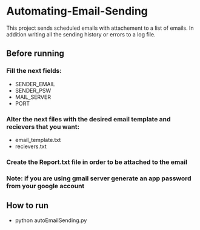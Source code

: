 # Automating-Email-Sending

This project sends scheduled emails with attachement to a list of emails. In addition writing all the sending history or errors to a log file.

## Before running
### Fill the next fields:
+ SENDER_EMAIL
+ SENDER_PSW 
+ MAIL_SERVER 
+ PORT 

### Alter the next files with the desired email template and recievers that you want:
+  email_template.txt
+  recievers.txt

### Create the Report.txt file in order to be attached to the email

### Note: if you are using gmail server generate an app password from your google account

## How to run
+ python autoEmailSending.py



